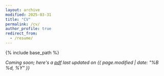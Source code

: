 ```yaml
---
layout: archive
modified: 2025-03-31
title: "CV"
permalink: /cv/
author_profile: true
redirect_from:
  - /resume/
---
```


{% include base_path %}

_Coming soon; here's a [pdf](/files/cv.pdf) last updated on {{ page.modified | date: "%B %d, %Y" }}_